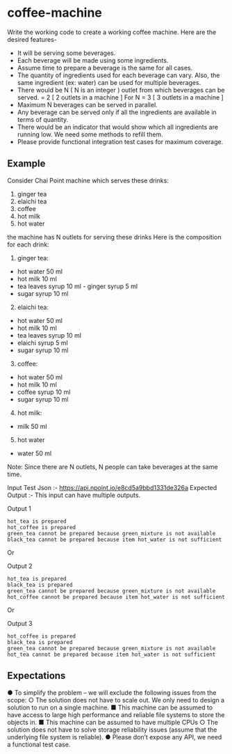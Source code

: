 # coffee-machine

Write the ​working code​ to create a working coffee machine. Here are the desired features-

* It will be serving some beverages.
* Each beverage will be made using some ingredients.
* Assume time to prepare a beverage is the same for all cases.
* The quantity of ingredients used for each beverage can vary. Also, the same ingredient (ex: water) can be used for multiple beverages.
* There would be ​N​ ​( N is an integer )​ outlet from which beverages can be served.
  = 2 [ 2 outlets in a machine ]
  For N
  = 3 [ 3 outlets in a machine ]
* Maximum ​N​ beverages can be served in ​parallel​.
* Any beverage can be served only if all the ingredients are available in terms of quantity.
* There would be an indicator that would show which all ingredients are running low. We need
  some methods to refill them.
* Please provide functional integration test cases for maximum coverage.

## Example​

Consider ​Chai Point ​machine which serves these drinks:

1. ginger tea
2. elaichi tea
3. coffee
4. hot milk
5. hot water

the machine has ​N​ outlets for serving these drinks
Here is the composition for each drink:
1. ginger tea:
- hot water 50 ml
- hot milk 10 ml
- tea leaves syrup 10 ml - ginger syrup 5 ml
- sugar syrup 10 ml

2. elaichi tea:
- hot water 50 ml
- hot milk 10 ml
- tea leaves syrup 10 ml
- elaichi syrup 5 ml
- sugar syrup 10 ml

3. coffee:
- hot water 50 ml
- hot milk 10 ml
- coffee syrup 10 ml
- sugar syrup 10 ml

4. hot milk:
- milk 50 ml
5. hot water
- water 50 ml

Note: Since there are ​N​ outlets, ​N​ people can take beverages at the same time.

Input Test Json​ :- ​https://api.npoint.io/e8cd5a9bbd1331de326a Expected Output​ :- This input can have multiple outputs.

Output 1
```
hot_tea is prepared
hot_coffee is prepared
green_tea cannot be prepared because green_mixture is not available
black_tea cannot be prepared because item hot_water is not sufficient
```

Or

Output 2
```
hot_tea is prepared
black_tea is prepared
green_tea cannot be prepared because green_mixture is not available
hot_coffee cannot be prepared because item hot_water is not sufficient
```

Or

Output 3
```
hot_coffee is prepared
black_tea is prepared
green_tea cannot be prepared because green_mixture is not available
hot_tea cannot be prepared because item hot_water is not sufficient
```

## Expectations

● To simplify the problem – we will exclude the following issues from the scope:
○ The solution does not have to scale out. We only need to design a solution to run
on a single machine.
■ This machine can be assumed to have access to large high performance
and reliable file systems to store the objects in.
■ This machine can be assumed to have multiple CPUs
○ The solution does not have to solve storage reliability issues (assume that the underlying file system is reliable).
● Please don’t expose any API, we need a functional test case.

